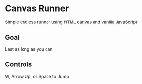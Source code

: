 # Canvas Runner
Simple endless runner using HTML canvas and vanilla JavaScript

## Goal
Last as long as you can

## Controls
W, Arrow Up, or Space to Jump
